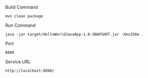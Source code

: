 Build Command
```aidl
mvn clean package
```

Run Command
```aidl
java -jar target/HelloWorldJavaApp-1.0-SNAPSHOT.jar -Xms256m .
```

Port
```aidl
8080
```
Service URL
```aidl
http://localhost:8080/
```